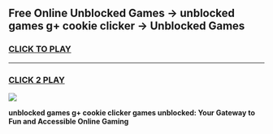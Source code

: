
## Free Online Unblocked Games → unblocked games g+ cookie clicker → Unblocked Games
<h3>
<a href="https://premium.freeplayer.one?title=unblocked_games_g+_cookie_clicker&ref=21F">CLICK TO PLAY</a></h3>
<hr>

<h3>
<a href="https://premium.freeplayer.one?title=unblocked_games_g+_cookie_clicker&ref=21F">CLICK 2 PLAY</a>
  
</h3>

<a href="https://premium.freeplayer.one?title=unblocked_games_g+_cookie_clicker&ref=21F/"><img src="https://clearcache.store/games.png"></a>


**unblocked games g+ cookie clicker games unblocked: Your Gateway to Fun and Accessible Online Gaming**
